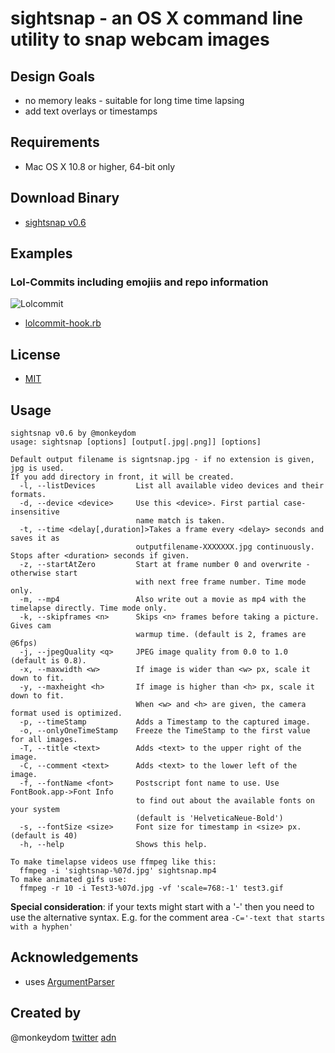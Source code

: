 # sightsnap - an OS X command line utility to snap webcam images

## Design Goals
* no memory leaks - suitable for long time time lapsing
* add text overlays or timestamps

## Requirements
* Mac OS X 10.8 or higher, 64-bit only

## Download Binary
* [sightsnap v0.6](http://cl.ly/1Q2G1l0v1E2W/download/sightsnap.zip)

## Examples
### Lol-Commits including emojiis and repo information
![Lolcommit](http://cl.ly/OAF1/2013-04-09_11-41-04_domtina.local.jpg)
* [lolcommit-hook.rb](https://github.com/monkeydom/sightsnap/blob/develop/examples/lolsnapcommit-hook.rb)
## License

* [MIT](http://www.opensource.org/licenses/mit-license.php)

## Usage

```
sightsnap v0.6 by @monkeydom
usage: sightsnap [options] [output[.jpg|.png]] [options]

Default output filename is signtsnap.jpg - if no extension is given, jpg is used.
If you add directory in front, it will be created.
  -l, --listDevices         List all available video devices and their formats.
  -d, --device <device>     Use this <device>. First partial case-insensitive
                            name match is taken.
  -t, --time <delay[,duration]>Takes a frame every <delay> seconds and saves it as
                            outputfilename-XXXXXXX.jpg continuously. Stops after <duration> seconds if given.
  -z, --startAtZero         Start at frame number 0 and overwrite - otherwise start
                            with next free frame number. Time mode only.
  -m, --mp4                 Also write out a movie as mp4 with the timelapse directly. Time mode only.
  -k, --skipframes <n>      Skips <n> frames before taking a picture. Gives cam
                            warmup time. (default is 2, frames are @6fps)
  -j, --jpegQuality <q>     JPEG image quality from 0.0 to 1.0 (default is 0.8).
  -x, --maxwidth <w>        If image is wider than <w> px, scale it down to fit.
  -y, --maxheight <h>       If image is higher than <h> px, scale it down to fit.
                            When <w> and <h> are given, the camera format used is optimized.
  -p, --timeStamp           Adds a Timestamp to the captured image.
  -o, --onlyOneTimeStamp    Freeze the TimeStamp to the first value for all images.
  -T, --title <text>        Adds <text> to the upper right of the image.
  -C, --comment <text>      Adds <text> to the lower left of the image.
  -f, --fontName <font>     Postscript font name to use. Use FontBook.app->Font Info
                            to find out about the available fonts on your system
                            (default is 'HelveticaNeue-Bold')
  -s, --fontSize <size>     Font size for timestamp in <size> px. (default is 40)
  -h, --help                Shows this help.

To make timelapse videos use ffmpeg like this:
  ffmpeg -i 'sightsnap-%07d.jpg' sightsnap.mp4
To make animated gifs use: 
  ffmpeg -r 10 -i Test3-%07d.jpg -vf 'scale=768:-1' test3.gif
  ```

**Special consideration**: if your texts might start with a '-' then you need to use the alternative syntax. E.g. for the comment area `-C='-text that starts with a hyphen'`

## Acknowledgements
* uses [ArgumentParser](https://github.com/NSError/ArgumentParser)

## Created by
@monkeydom [twitter](http://twitter.com/monkeydom) [adn](http://alpha.app.net/monkeydom)